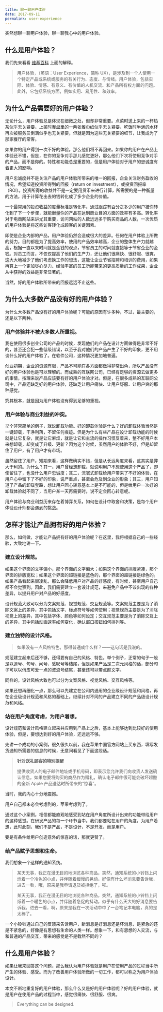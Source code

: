 ```yaml
---
title: 聊一聊用户体验
date: 2017-09-11
permalink: user-experience
---
```


突然想聊一聊用户体验，聊一聊我心中的用户体验。

<!-- more -->

## 什么是用户体验？

我们先来看看 [维基百科](https://zh.wikipedia.org/wiki/%E4%BD%BF%E7%94%A8%E8%80%85%E7%B6%93%E9%A9%97) 上面的解释。

> 用户体验，（英语：User Experience，简称 UX），是涉及到一个人使用一个特定产品或系统或服务的有关行为、态度、与情绪。用户体验，包括实际、体验、情感、有意义、有价值的人机交流、和产品所有权方面的问题。此外，它包括系统方面，例如实用、易用性、和效率。

## 为什么产品需要好的用户体验？

无论什么，用户体验总是体现在细微之处，但却非常重要。点菜时送上来的一杯热茶似乎无关紧要，上菜时餐盘里的一两张餐巾纸似乎无关紧要，吃饭时半满的水杯再次被服务员倒满似乎也无关紧要，但就是因为这些无关紧要的细节，让我成为了那家餐厅的常客。

如果你的用户得到一次不好的体验，那么他们将不再回来。如果你的用户在产品上体验还不错，但是，在你的竞争对手那儿感觉更好，那么他们下次将使用竞争对手的产品，而不是你的。特性和功能总是重要的，但是用户体验对于用户的忠诚度有着更大的影响。

用户忠诚度并不是关注产品的用户体验所带来的唯一的回报，企业关注财务盈收的情况，希望知道投资所得到的回报（return on investment），或投资回报率（ROI）。投资所得的收益并不是一定要用货币来进行计算，所需要的是一种衡量的方法，用于计算花出去的钱转化成了多少企业的价值。

一个最常用的投资收益的度量标准是转化率，通过跟踪有百分之多少的用户被你转化到了下一个步骤，就能衡量你的产品在达到商业目的方面的效率有多高。转化率对于电商网站来讲尤其重要，访问网站的人数远远多于购买商品的人数，一次优质的用户体验是将这些访客转化成顾客的关键因素。

即使是企业内部的产品，用户体验仍然会造成很大的差异。任何在用户体验上所做的努力，目的都是为了提高效率，使用的产品效率越高，企业的整体生产力就越高，根据一直以来时间就是金钱的观点，节省员工的时间就直接等于节省企业的金钱。对员工而言，不仅仅提高了他们的生产力，还让他们很痛快、很舒服、很爽，这大大地减少了他们考虑换工作的想法，这能让企业节省招聘和培训的费用，如果再算上一个更加尽心尽力、经验丰富的员工所能带来的更高质量的工作成果，企业从中获得的效益是非常显著的。

当然，好的用户体验所带来的回报远远不止这些。

## 为什么大多数产品没有好的用户体验？

为什么大多数产品没有好的用户体验呢？可能的原因有许多种，不过，最主要的，还是以下两种。

### 用户体验并不被大多数人所重视。

我在使用很多创业公司的产品的时候，发现他们的产品在设计方面做得是非常不好的，甚至还会犯一些低级错误，以至于我对他们的产品产生了不好的印象，更不用谈什么好的用户体验了。在软件公司，这种情况更加地普遍。

创业初期，企业的资源有限，产品不可能在各方面都做得非常出色，所以产品没有好的用户体验也是可以理解的。而成熟的互联网公司，已经有足够的资源去做更多的事情，按理来说产品应该要有好的用户体验才对。但是，在很多成熟的互联网公司中，产品还缺乏好的用户体验，还缺乏让用户痛快、让用户舒服、让用户爽的那种感觉。

究其根本，就是因为用户体验没有得到足够的重视。

### 用户体验与商业利益的冲突。

举个非常简单的例子，就说卸载功能。好的卸载体验是什么？好的卸载体验当然是一键卸载，干净利落，不留任何痕迹。但是为什么有些产品在设计卸载功能的时候就是让它复杂，就是让它麻烦，就是让它和主流的操作习惯反着来，整不好用户本来想卸载，却变成了升级、更新？因为这个时候，虽然用户的体验不好，但是却留住了用户，有了用户才有市场。

虽然留住了用户，短期来看，这样做确实不错，但是从长远角度来看，这其实是弊大于利的。为什么？其一，用户曾经想卸载，就说明用户不想使用这个产品了，即使留住了，也没什么用户忠诚度；其二，流氓式卸载给用户带来了不好的体验，在用户心中留下了不好的印象，说严重点，甚至会危及到企业的形象；其三，用户知道了产品的卸载套路，想让用户回心转意基本上是不可能的，但是给用户一次好的卸载体验就不同了，当用户某一天再需要时，说不定会回心转意呢。

用户体验与商业利益历来存在着博弈关系，如何在设计中取舍和决策，是每个用户体验设计师都会遇到的挑战。

## 怎样才能让产品拥有好的用户体验？

那么，如何做，才能让产品拥有好的用户体验呢？在这里，我将根据自己的一些经验，大致地讲一下。

### 建立设计规范。

如果这个界面的文字偏小，那个界面的文字偏大；如果这个界面的排版紧凑，那个界面的排版宽松；如果这个界面的超链接是蓝色的，那个界面的超链接是绿色的。如果产品看起来很凌乱，那么会降低用户对产品的好感度，有时候，甚至用户自己都不会觉察到。因此，我们需要建立一套设计规范，来避免产品中不该出现的各种差异，以提升用户对产品的好感度。

设计规范大致可以分为文案规范、视觉规范、交互规范等。文案规范主要是为了消除文案上的差异，其中包括文字、标点符号等如何使用；视觉规范主要是为了消除视觉上的差异，其中包括字体、颜色等如何设定；交互规范主要是为了消除交互上的差异，其中包括动画速率如何变化，确认窗口按钮如何排列等。

### 建立独特的设计风格。

> 如果没有一点风格特色，那得普通成什么样？——这句话是我说的。

规范建立起来后还不够，还得要有自己的风格、特色。举个例子，正常的句子一般是以逗号、句号、问号、感叹号等结尾，但是如果产品是二次元风格的话，部分句子可以以俏皮可爱一点的波浪号结尾，甚至还可以带点颜文字。

同样的，设计风格大致也可以分为文案风格、视觉风格、交互风格等。

如果还想再细化一点，那么可以先建立在公司内通用的企业级设计规范和风格，再在企业级设计规范和风格的基础上，继续针对不同的产品建立不同的产品级设计规范和风格。

### 站在用户角度考虑，为用户着想。

设计规范和设计风格建立起来并应用到产品上之后，基本上能够达到比较好的使用体验，但是，要想达到好的用户体验，还远远不够。

先讲一个成功的小案例，很久很久以前，我在苹果中国官方网站上买东西，填写发货通知所需要的信息的时候，无意间看见了下面这段话。

> **针对送礼顾客的特别提醒**
>
> 提供收货人的电子邮件地址或手机号码，即表示您允许我们向收货人发送确认信息。如果您要将购买的商品作为赠礼，确认电子邮件很可能会破坏超酷的全新 Apple 产品送达时所带来的“惊喜”。

当时，我的内心十分地震撼。

用户自己都未必会考虑到的，苹果考虑到了。

通过这个小案例，相信都能直观地感受到站在用户角度所设计出来的功能带给用户的这种感觉。在研发产品的每一个环节当中，我们都要站在用户的角度，为用户着想，此时此刻，我们不是产品，不是设计，不是开发，而是用户。

要是有条件给用户创造意外的惊喜的话，那就更赞了。

### 给产品赋予思想和生命。

我们想象一个这样的通知系统。

> 某天无事，我正在漫无目的地浏览各种商品，突然，通知系统的小铃铛上闪烁着一个冷色的小点，并伴随着缓慢的晃动，好像有什么坏消息要告诉我，进去一看，哦，原来是我申请退货被拒绝了，唉。
>
> 某天无事，我正在漫无目的地浏览各种商品，突然，通知系统的小铃铛上闪烁着一个暖色的小点，并伴随着急促的抖动，似乎有什么天大的好消息要告诉我，进去一看，啊，原来是我在一次活动中中了一台笔记本电脑，真的是太棒了。

一个小铃铛通过自己的反馈来告诉用户，新消息是好消息还是坏消息，是紧急的还是不紧急的，好像是有思想有生命的人类一样。想象一下，和有思想的人交流，与和普通的产品交互，带来的感觉是不是截然不同的？

## 什么是用户体验？

如果让我来回答这个问题，那么我认为用户体验就是用户在使用产品的过程当中所产生的体验、感受。而为了改善用户体验所做的一切工作，都可以称之为用户体验设计。

本文不断地重复好的用户体验，那么什么又是好的用户体验呢？好的用户体验，就是用户在使用产品的过程当中，感觉很痛快、很舒服、很爽。

> Everything can be designed. 
